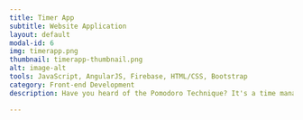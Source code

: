 ```yaml
---
title: Timer App
subtitle: Website Application
layout: default
modal-id: 6
img: timerapp.png
thumbnail: timerapp-thumbnail.png
alt: image-alt
tools: JavaScript, AngularJS, Firebase, HTML/CSS, Bootstrap
category: Front-end Development
description: Have you heard of the Pomodoro Technique? It's a time management method that uses a timer to break down work into intervals of 25 minutes with small breaks in between. The Timer App uses the Pomodoro Technique to help users stay focused and finish their tasks. It records the task history on the side bar to help keep track. <br /><br />According to the Pomodoro Technique, the user is not suppose to pause the timer during the work session. However, in the Timer App, the user can pause the timer and resume. But it will record the number of interruptions every time the user pauses the timer. This way, the user can avoid pausing the timer and maintain efficiency without burning out. The timer includes ding sound once the time is up!

---
```


